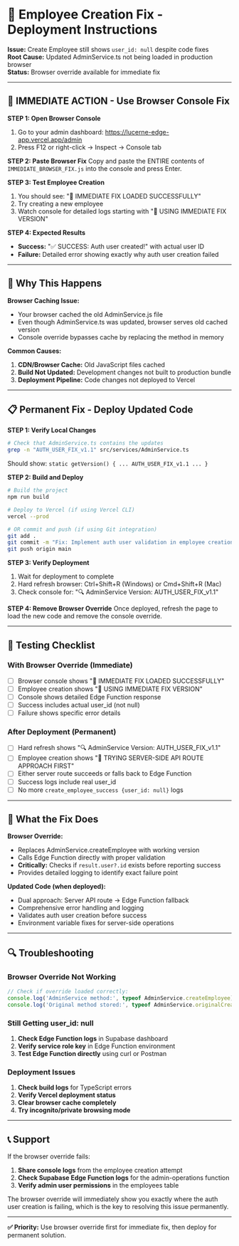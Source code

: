 # 🚀 Employee Creation Fix - Deployment Instructions

**Issue:** Create Employee still shows `user_id: null` despite code fixes  
**Root Cause:** Updated AdminService.ts not being loaded in production browser  
**Status:** Browser override available for immediate fix  

---

## 🚨 **IMMEDIATE ACTION - Use Browser Console Fix**

**STEP 1: Open Browser Console**
1. Go to your admin dashboard: https://lucerne-edge-app.vercel.app/admin
2. Press F12 or right-click → Inspect → Console tab

**STEP 2: Paste Browser Fix**
Copy and paste the ENTIRE contents of `IMMEDIATE_BROWSER_FIX.js` into the console and press Enter.

**STEP 3: Test Employee Creation**
1. You should see: "🚨 IMMEDIATE FIX LOADED SUCCESSFULLY"
2. Try creating a new employee
3. Watch console for detailed logs starting with "🔧 USING IMMEDIATE FIX VERSION"

**STEP 4: Expected Results**
- **Success:** "✅ SUCCESS: Auth user created!" with actual user ID
- **Failure:** Detailed error showing exactly why auth user creation failed

---

## 🔧 **Why This Happens**

**Browser Caching Issue:**
- Your browser cached the old AdminService.js file
- Even though AdminService.ts was updated, browser serves old cached version
- Console override bypasses cache by replacing the method in memory

**Common Causes:**
1. **CDN/Browser Cache:** Old JavaScript files cached
2. **Build Not Updated:** Development changes not built to production bundle  
3. **Deployment Pipeline:** Code changes not deployed to Vercel

---

## 📋 **Permanent Fix - Deploy Updated Code**

**STEP 1: Verify Local Changes**
```bash
# Check that AdminService.ts contains the updates
grep -n "AUTH_USER_FIX_v1.1" src/services/AdminService.ts
```
Should show: `static getVersion() { ... AUTH_USER_FIX_v1.1 ... }`

**STEP 2: Build and Deploy**
```bash
# Build the project
npm run build

# Deploy to Vercel (if using Vercel CLI)
vercel --prod

# OR commit and push (if using Git integration)
git add .
git commit -m "Fix: Implement auth user validation in employee creation"
git push origin main
```

**STEP 3: Verify Deployment**
1. Wait for deployment to complete
2. Hard refresh browser: Ctrl+Shift+R (Windows) or Cmd+Shift+R (Mac)
3. Check console for: "🔍 AdminService Version: AUTH_USER_FIX_v1.1"

**STEP 4: Remove Browser Override**
Once deployed, refresh the page to load the new code and remove the console override.

---

## 🧪 **Testing Checklist**

### With Browser Override (Immediate)
- [ ] Browser console shows "🚨 IMMEDIATE FIX LOADED SUCCESSFULLY"
- [ ] Employee creation shows "🔧 USING IMMEDIATE FIX VERSION"  
- [ ] Console shows detailed Edge Function response
- [ ] Success includes actual user_id (not null)
- [ ] Failure shows specific error details

### After Deployment (Permanent)
- [ ] Hard refresh shows "🔍 AdminService Version: AUTH_USER_FIX_v1.1"
- [ ] Employee creation shows "🚀 TRYING SERVER-SIDE API ROUTE APPROACH FIRST"
- [ ] Either server route succeeds or falls back to Edge Function
- [ ] Success logs include real user_id
- [ ] No more `create_employee_success {user_id: null}` logs

---

## 🎯 **What the Fix Does**

**Browser Override:**
- Replaces AdminService.createEmployee with working version
- Calls Edge Function directly with proper validation
- **Critically:** Checks if `result.user?.id` exists before reporting success
- Provides detailed logging to identify exact failure point

**Updated Code (when deployed):**
- Dual approach: Server API route → Edge Function fallback
- Comprehensive error handling and logging
- Validates auth user creation before success
- Environment variable fixes for server-side operations

---

## 🔍 **Troubleshooting**

### Browser Override Not Working
```javascript
// Check if override loaded correctly:
console.log('AdminService method:', typeof AdminService.createEmployee);
console.log('Original method stored:', typeof AdminService.originalCreateEmployee);
```

### Still Getting user_id: null
1. **Check Edge Function logs** in Supabase dashboard
2. **Verify service role key** in Edge Function environment
3. **Test Edge Function directly** using curl or Postman

### Deployment Issues
1. **Check build logs** for TypeScript errors
2. **Verify Vercel deployment status**
3. **Clear browser cache completely**
4. **Try incognito/private browsing mode**

---

## 📞 **Support**

If the browser override fails:
1. **Share console logs** from the employee creation attempt
2. **Check Supabase Edge Function logs** for the admin-operations function  
3. **Verify admin user permissions** in the employees table

The browser override will immediately show you exactly where the auth user creation is failing, which is the key to resolving this issue permanently.

---

**✅ Priority:** Use browser override first for immediate fix, then deploy for permanent solution.
